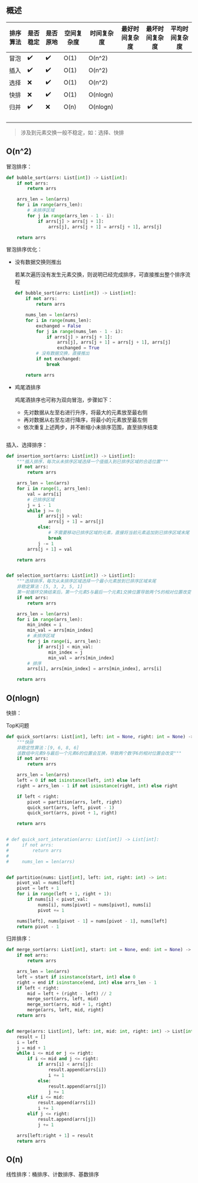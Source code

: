 ## 概述

| 排序算法 | 是否稳定 | 是否原地 | 空间复杂度 | 时间复杂度 | 最好时间复杂度 | 最坏时间复杂度 | 平均时间复杂度 |
| -------- | -------- | -------- | ---------- | ---------- | -------------- | -------------- | -------------- |
| 冒泡     | ✔️        | ✔️        | O(1)       | O(n^2)     |                |                |                |
| 插入     | ✔️        | ✔️        | O(1)       | O(n^2)     |                |                |                |
| 选择     | ❌        | ✔️        | O(1)       | O(n^2)     |                |                |                |
| 快排     | ❌        | ✔️        | O(1)       | O(nlogn)   |                |                |                |
| 归并     | ✔️        | ❌        | O(n)       | O(nlogn)   |                |                |                |
|          |          |          |            |            |                |                |                |
|          |          |          |            |            |                |                |                |
|          |          |          |            |            |                |                |                |
|          |          |          |            |            |                |                |                |

> 涉及到元素交换一般不稳定，如：选择、快排



## O(n^2)

冒泡排序：

```python
def bubble_sort(arrs: List[int]) -> List[int]:
    if not arrs:
        return arrs

    arrs_len = len(arrs)
    for i in range(arrs_len):
        # 未排序区域
        for j in range(arrs_len - 1 - i):
            if arrs[j] > arrs[j + 1]:
                arrs[j], arrs[j + 1] = arrs[j + 1], arrs[j]

    return arrs
```

冒泡排序优化：

+ 没有数据交换则推出

    若某次遍历没有发生元素交换，则说明已经完成排序，可直接推出整个排序流程

    ```python
    def bubble_sort(arrs: List[int]) -> List[int]:
        if not arrs:
            return arrs
    
        nums_len = len(arrs)
        for i in range(nums_len):
            exchanged = False
            for j in range(nums_len - 1 - i):
                if arrs[j] > arrs[j + 1]:
                    arrs[j], arrs[j + 1] = arrs[j + 1], arrs[j]
                    exchanged = True
            # 没有数据交换，直接推出
            if not exchanged:
                break
    
        return arrs
    ```

+ 鸡尾酒排序

    鸡尾酒排序也可称为双向冒泡，步骤如下：

    + 先对数据从左至右进行升序，将最大的元素放至最右侧
    + 再对数据从右至左进行降序，将最小的元素放至最左侧
    + 依次重复上述两步，并不断缩小未排序范围，直至排序结束

```python

```



插入、选择排序：

````python
def insertion_sort(arrs: List[int]) -> List[int]:
    """插入排序，每次从未排序区域选择一个值插入到已排序区域的合适位置"""
    if not arrs:
        return arrs

    arrs_len = len(arrs)
    for i in range(1, arrs_len):
        val = arrs[i]
        # 已排序区域
        j = i - 1
        while j >= 0:
            if arrs[j] > val:
                arrs[j + 1] = arrs[j]
            else:
                # 不需要移动已排序区域的元素，直接将当前元素追加到已排序区域末尾
                break
            j -= 1
        arrs[j + 1] = val

    return arrs


def selection_sort(arrs: List[int]) -> List[int]:
    """选择排序，每次从未排序区域选择一个最小元素放到已排序区域末尾
    非稳定算法：[5, 3, 2, 5, 1]
    第一轮循环交换结束后，第一个元素5与最后一个元素1交换位置导致两个5的相对位置改变"""
    if not arrs:
        return arrs

    arrs_len = len(arrs)
    for i in range(arrs_len):
        min_index = i
        min_val = arrs[min_index]
        # 未排序区域
        for j in range(i, arrs_len):
            if arrs[j] < min_val:
                min_index = j
                min_val = arrs[min_index]
        # 排序
        arrs[i], arrs[min_index] = arrs[min_index], arrs[i]

    return arrs
````



## O(nlogn)

快排：

TopK问题

```python
def quick_sort(arrs: List[int], left: int = None, right: int = None) -> List[int]:
    """快排
    非稳定性算法：[9, 6, 8, 6]
    该数组中元素9与最后一个元素6的位置会互换，导致两个数字6的相对位置会改变"""
    if not arrs:
        return arrs

    arrs_len = len(arrs)
    left = 0 if not isinstance(left, int) else left
    right = arrs_len - 1 if not isinstance(right, int) else right

    if left < right:
        pivot = partition(arrs, left, right)
        quick_sort(arrs, left, pivot - 1)
        quick_sort(arrs, pivot + 1, right)

    return arrs


# def quick_sort_interation(arrs: List[int]) -> List[int]:
#     if not arrs:
#         return arrs
#
#     nums_len = len(arrs)


def partition(nums: List[int], left: int, right: int) -> int:
    pivot_val = nums[left]
    pivot = left + 1
    for i in range(left + 1, right + 1):
        if nums[i] < pivot_val:
            nums[i], nums[pivot] = nums[pivot], nums[i]
            pivot += 1

    nums[left], nums[pivot - 1] = nums[pivot - 1], nums[left]
    return pivot - 1
```



归并排序：

```python
def merge_sort(arrs: List[int], start: int = None, end: int = None) -> List[int]:
    if not arrs:
        return arrs

    arrs_len = len(arrs)
    left = start if isinstance(start, int) else 0
    right = end if isinstance(end, int) else arrs_len - 1
    if left < right:
        mid = left + (right - left) // 2
        merge_sort(arrs, left, mid)
        merge_sort(arrs, mid + 1, right)
        merge(arrs, left, mid, right)
    return arrs


def merge(arrs: List[int], left: int, mid: int, right: int) -> List[int]:
    result = []
    i = left
    j = mid + 1
    while i <= mid or j <= right:
        if i <= mid and j <= right:
            if arrs[i] < arrs[j]:
                result.append(arrs[i])
                i += 1
            else:
                result.append(arrs[j])
                j += 1
        elif i <= mid:
            result.append(arrs[i])
            i += 1
        elif j <= right:
            result.append(arrs[j])
            j += 1

    arrs[left:right + 1] = result
    return arrs
```



## O(n)

线性排序：桶排序、计数排序、基数排序